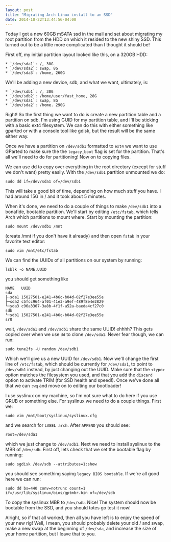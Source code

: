 ```yaml
---
layout: post
title: "Migrating Arch Linux install to an SSD"
date: 2014-10-22T13:44:56-04:00
---
```


Today I got a new 60GB mSATA ssd in the mail and set about migrating
my root partition from the HDD on which it resided to the new shiny
SSD. This turned out to be a little more complicated than I thought it
should be!

First off, my initial partition layout looked like this, on a 320GB HDD:
    
    * `/dev/sda1`: /, 30G
    * `/dev/sda2`: swap, 8G
    * `/dev/sda3`: /home, 260G

We'll be adding a new device, sdb, and what we want, ultimately, is:

    * `/dev/sdb1`: /, 30G
    * `/dev/sdb2`: /home/user/fast_home, 28G
    * `/dev/sda1`: swap, 8G
    * `/dev/sda2`: /home. 290G

Right! So the first thing we want to do is create a new partition table and
a partition on sdb. I'm using GUID for my partition table, and I'll be sticking
with a basic ext4 filesystem. We can do this with either something like gparted
or with a console tool like gdisk, but the result will be the same either way.

Once we have a partition on `/dev/sdb1` formatted to `ext4` we want to use GParted
to make sure the the `legacy_boot` flag is set for the partition. That's all we'll 
need to do for partitioning! Now on to copying files.

We can use dd to copy over everything in the root directory (except for stuff we
don't want) pretty easily. With the `/dev/sdb1` partition unmounted we do:

    sudo dd if=/dev/sda1 of=/dev/sdb1

This will take a good bit of time, depending on how much stuff you have. I had around
15G in / and it took about 5 minutes.

When it's done, we need to do a couple of things to make `/dev/sdb1` into a bonafide,
bootable partition. We'll start by editing `/etc/fstab`, which tells Arch which 
partitions to mount where. Start by mounting the partition:

    sudo mount /dev/sdb1 /mnt

(create /mnt if you don't have it already) and then open `fstab` in your favorite text
editor:

    sudo vim /mnt/etc/fstab

We can find the UUIDs of all partitions on our system
by running:

    lsblk -o NAME,UUID

you should get something like 

    NAME   UUID
    sda    
    ├─sda1 15027501-e241-4b6c-b04d-02f27e3ee55e
    ├─sda2 c5fcc964-af01-41e3-a9ef-489f8e4e2829
    └─sda3 c96a3307-3a8b-4f1f-a52a-baeda4cf27c0
    sdb    
    └─sdb1 15027501-e241-4b6c-b04d-02f27e3ee55e
    sr0    

wait, `/dev/sda1` and `/dev/sdb1` share the same UUID! ehhhh? This gets copied over when
we use `dd` to clone `/dev/sda1`. Never fear though, we can run:

    sudo tune2fs -U random /dev/sdb1

Which we'll give us a new UUID for `/dev/sdb1`.
Now we'll change the first line of `/etc/fstab`, which should 
be currently for `/dev/sda1`, to point
to `/dev/sdb1` instead, by just changing out the UUID. Make sure that the `<type>`
option matches the filesystem you used, and that you add the `discard` option to
activate TRIM (for SSD health and speed!). Once we've done all that we can `:wq` and
move on to editing our bootloader!

I use syslinux on my machine, so I'm not sure what to do here if you use GRUB or something
else. For syslinux we need to do a couple things. First we:

    sudo vim /mnt/boot/syslinux/syslinux.cfg

and we search for `LABEL arch`. After `APPEND` you should see:
    
    root=/dev/sda1

which we just change to `/dev/sdb1`. Next we need to install syslinux to the MBR of 
`/dev/sdb`. First off, lets check that we set the bootable flag by running:

    sudo sgdisk /dev/sdb --attributes=1:show

you should see something saying `legacy BIOS bootable`. If we're all good here we can
run:

    sudo dd bs=440 conv=notrunc count=1 if=/usr/lib/syslinux/bios/gptmbr.bin of=/dev/sdb

To copy the syslinux MBR to `/dev/sdb`. Nice! The system should now be bootable from the
SSD, and you should totes go test it now!

Alright, so if that all worked, then all you have left is to enjoy the speed of your new rig!
Well, I mean, you should probably delete your old / and swap, make a new swap at the beginning
of `/dev/sda`, and increase the size of your home partition, but I leave that to you.
